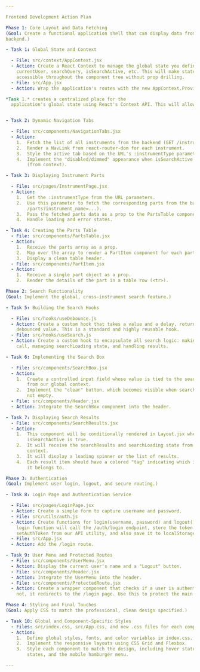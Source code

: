 ```yaml
---

Frontend Development Action Plan

Phase 1: Core Layout and Data Fetching
(Goal: Create a functional application shell that can display data from the
backend.)

- Task 1: Global State and Context

  - File: src/context/AppContext.jsx
  - Action: Create a React Context to manage the global state you defined:
    currentUser, searchQuery, isSearchActive, etc. This will make state
    accessible throughout the component tree without prop drilling.
  - File: src/App.jsx
  - Action: Wrap the application's routes with the new AppContext.Provider.

*Task 1.* creates a centralized place for the
  application's global state using React's Context API. This will allow any component to access or update shared data like the current user or the search query without passing props down through many levels.


- Task 2: Dynamic Navigation Tabs

  - File: src/components/NavigationTabs.jsx
  - Action:
    1.  Fetch the list of all instruments from the backend (GET /instruments).
    2.  Render a NavLink from react-router-dom for each instrument.
    3.  Style the active tab based on the URL's :instrumentType parameter.
    4.  Implement the "disabled/dimmed" appearance when isSearchActive is true
        (from context).

- Task 3: Displaying Instrument Parts

  - File: src/pages/InstrumentPage.jsx
  - Action:
    1.  Get the :instrumentType from the URL parameters.
    2.  Use this parameter to fetch the corresponding parts from the backend (GET
        /parts?instrument_name=...).
    3.  Pass the fetched parts data as a prop to the PartsTable component.
    4.  Handle loading and error states.

- Task 4: Creating the Parts Table
  - File: src/components/PartsTable.jsx
  - Action:
    1.  Receive the parts array as a prop.
    2.  Map over the array to render a PartItem component for each part.
    3.  Display a clean table header.
  - File: src/components/PartItem.jsx
  - Action:
    1.  Receive a single part object as a prop.
    2.  Render the details of the part in a table row (<tr>).

Phase 2: Search Functionality
(Goal: Implement the global, cross-instrument search feature.)

- Task 5: Building the Search Hooks

  - File: src/hooks/useDebounce.js
  - Action: Create a custom hook that takes a value and a delay, returning the
    debounced value. This is a standard and highly reusable hook.
  - File: src/hooks/useSearch.js
  - Action: Create a custom hook to encapsulate all search logic: making the API
    call, managing searchLoading state, and handling results.

- Task 6: Implementing the Search Box

  - File: src/components/SearchBox.jsx
  - Action:
    1.  Create a controlled input field whose value is tied to the searchQuery
        from our global context.
    2.  Implement the "clear" button, which becomes visible when searchQuery is
        not empty.
  - File: src/components/Header.jsx
  - Action: Integrate the SearchBox component into the header.

- Task 7: Displaying Search Results
  - File: src/components/SearchResults.jsx
  - Action:
    1.  This component will be conditionally rendered in Layout.jsx when
        isSearchActive is true.
    2.  It will receive the searchResults and searchLoading state from the global
        context.
    3.  It will display a loading spinner or the list of results.
    4.  Each result item should have a colored "tag" indicating which instrument
        it belongs to.

Phase 3: Authentication
(Goal: Implement user login, logout, and secure routing.)

- Task 8: Login Page and Authentication Service

  - File: src/pages/LoginPage.jsx
  - Action: Create a simple form to capture username and password.
  - File: src/utils/auth.js
  - Action: Create functions for login(username, password) and logout(). The
    login function will call the /auth/login endpoint, store the token using
    setAuthToken from our API utility, and also save it to localStorage.
  - File: src/App.jsx
  - Action: Add the /login route.

- Task 9: User Menu and Protected Routes
  - File: src/components/UserMenu.jsx
  - Action: Display the current user's name and a "Logout" button.
  - File: src/components/Header.jsx
  - Action: Integrate the UserMenu into the header.
  - File: src/components/ProtectedRoute.jsx
  - Action: Create a wrapper component that checks if a user is authenticated. If
    not, it redirects to the /login page. Use this to protect the main Layout.

Phase 4: Styling and Final Touches
(Goal: Apply CSS to match the professional, clean design specified.)

- Task 10: Global and Component-Specific Styles
  - Files: src/index.css, src/App.css, and new .css files for each component.
  - Action:
    1.  Define global styles, fonts, and color variables in index.css.
    2.  Implement the responsive layouts using CSS Grid and Flexbox.
    3.  Style each component to match the design, including hover states, active
        states, and the mobile hamburger menu.

---
```

